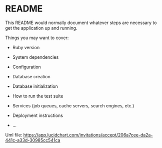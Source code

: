 # README

This README would normally document whatever steps are necessary to get the
application up and running.

Things you may want to cover:

* Ruby version

* System dependencies

* Configuration

* Database creation

* Database initialization

* How to run the test suite

* Services (job queues, cache servers, search engines, etc.)

* Deployment instructions

* ...

Uml file: 
https://app.lucidchart.com/invitations/accept/206a7cee-da2a-441c-a33d-30985cc541ca